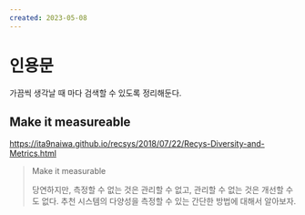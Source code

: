 ```yaml
---
created: 2023-05-08
---
```

# 인용문

가끔씩 생각날 때 마다 검색할 수 있도록 정리해둔다.

## Make it measureable

https://ita9naiwa.github.io/recsys/2018/07/22/Recys-Diversity-and-Metrics.html

> Make it measurable
>
> 당연하지만, 측정할 수 없는 것은 관리할 수 없고, 관리할 수 없는 것은 개선할 수도 없다. 추천 시스템의 다양성을 측정할 수 있는 간단한 방법에 대해서 알아보자.
